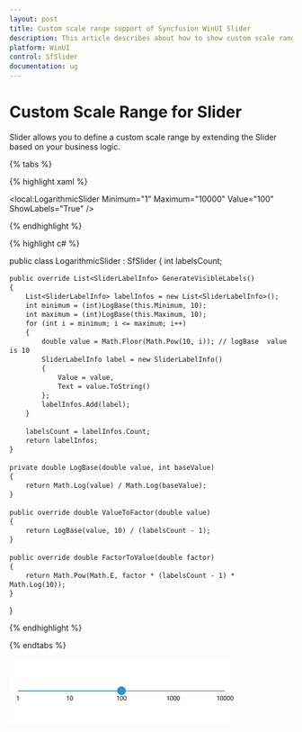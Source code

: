 ```yaml
---
layout: post
title: Custom scale range support of Syncfusion WinUI Slider
description: This article describes about how to show custom scale range for Syncfusion slider control in WinUi platform.
platform: WinUI
control: SfSlider
documentation: ug
---
```


# Custom Scale Range for Slider

Slider allows you to define a custom scale range by extending the Slider based on your business logic.

{% tabs %}

{% highlight xaml %}

<local:LogarithmicSlider Minimum="1"
                         Maximum="10000"
                         Value="100"
                         ShowLabels="True" />

{% endhighlight %}

{% highlight c# %}

public class LogarithmicSlider : SfSlider
{
    int labelsCount;

    public override List<SliderLabelInfo> GenerateVisibleLabels()
    {
        List<SliderLabelInfo> labelInfos = new List<SliderLabelInfo>();
        int minimum = (int)LogBase(this.Minimum, 10);
        int maximum = (int)LogBase(this.Maximum, 10);
        for (int i = minimum; i <= maximum; i++)
        {
            double value = Math.Floor(Math.Pow(10, i)); // logBase  value is 10
            SliderLabelInfo label = new SliderLabelInfo()
            {
                Value = value,
                Text = value.ToString()
            };
            labelInfos.Add(label);
        }

        labelsCount = labelInfos.Count;
        return labelInfos;
    }

    private double LogBase(double value, int baseValue)
    {
        return Math.Log(value) / Math.Log(baseValue);
    }

    public override double ValueToFactor(double value)
    {
        return LogBase(value, 10) / (labelsCount - 1);
    }

    public override double FactorToValue(double factor)
    {
        return Math.Pow(Math.E, factor * (labelsCount - 1) * Math.Log(10));
    }
}

{% endhighlight %}

{% endtabs %}

![Slider with custom range](images/custom-range/slider-customrange.png)